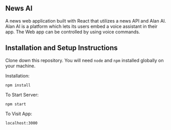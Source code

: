 ## News AI

A news web application built with React that utilizes a news API and Alan AI. Alan AI is a platform which lets its users embed a voice assistant
in their app. The Web app can be controlled by using voice commands.

## Installation and Setup Instructions

Clone down this repository. You will need `node` and `npm` installed globally on your machine.  

Installation:

`npm install`  

To Start Server:

`npm start`  

To Visit App:

`localhost:3000`  
